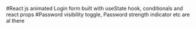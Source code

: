 #React js animated Login form built with useState hook, conditionals and react props
#Password visibility toggle, Password strength indicator etc are al there
